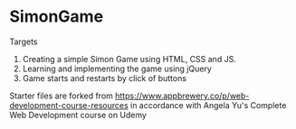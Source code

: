 # SimonGame

Targets
1. Creating a simple Simon Game using HTML, CSS and JS.  
2. Learning and implementing the game using jQuery 
3. Game starts and restarts by click of buttons

Starter files are forked from https://www.appbrewery.co/p/web-development-course-resources
in accordance with Angela Yu's Complete Web Development course on Udemy
